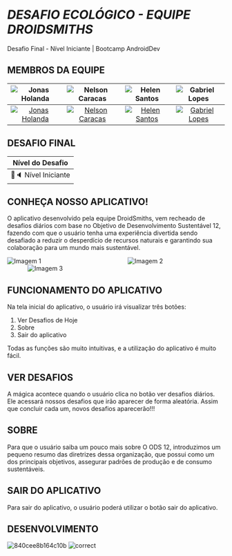 # **<span>*DESAFIO ECOLÓGICO - EQUIPE DROIDSMITHS*</span>**
Desafio Final - Nível Iniciante | Bootcamp AndroidDev

## MEMBROS DA EQUIPE

![Jonas Holanda](https://avatars.githubusercontent.com/u/138180385?v=4) | ![Nelson Caracas](https://avatars.githubusercontent.com/u/124903742?s=400&u=fee3652b8af4fbbb8f20bb8c00d1aae48f002b50&v=4) | ![Helen Santos](https://avatars.githubusercontent.com/u/173499841?v=4) | ![Gabriel Lopes](https://media.licdn.com/dms/image/v2/D4D03AQEtZtgEugGYNg/profile-displayphoto-shrink_200_200/profile-displayphoto-shrink_200_200/0/1701292845613?e=1730332800&v=beta&t=fgsDdMAh7h1tQIIoZSeKSkkG0IxBBecEs3vt9_9agrs) |
| :--: |:--:| :--: | :--: | 
| [![Jonas Holanda](https://img.shields.io/badge/-Jonas%20Holanda-30A3DC?style=for-the-badge&logo=github&logoColor=white)](https://github.com/jonas-holanda) | [![Nelson Caracas](https://img.shields.io/badge/-Nelson%20Caracas-30A3DC?style=for-the-badge&logo=github&logoColor=white)](https://github.com/ncaracas) | [![Helen Santos](https://img.shields.io/badge/-Helen%20Santos-30A3DC?style=for-the-badge&logo=github&logoColor=white)](https://github.com/sunHelen12) | [![Gabriel Lopes](https://img.shields.io/badge/-Gabriel%20Lopes-30A3DC?style=for-the-badge&logo=github&logoColor=white)](https://github.com/GabrielLDN) |

## DESAFIO FINAL

| Nível do Desafio | 
| :-------------: | 
| 🔹🔈 Nível Iniciante |

## CONHEÇA NOSSO APLICATIVO!

O aplicativo desenvolvido pela equipe DroidSmiths, vem recheado de desafios diários com base no Objetivo de Desenvolvimento Sustentável 12, fazendo com que o usuário tenha uma experiência divertida sendo  desafiado a reduzir o desperdício de recursos naturais e garantindo sua colaboração para um mundo mais sustentável.

<div class="image-container">
  <img src="https://github.com/user-attachments/assets/542ca06d-e21d-44c5-852b-7f27391dd3b5" alt="Imagem 1"> &nbsp; &nbsp; &nbsp; &nbsp; &nbsp; &nbsp; &nbsp; &nbsp; &nbsp; &nbsp; &nbsp; &nbsp; &nbsp; &nbsp; &nbsp;  &nbsp;  &nbsp;  &nbsp;  &nbsp;  &nbsp;  &nbsp; &nbsp; &nbsp; &nbsp; &nbsp;
  <img src="https://github.com/user-attachments/assets/6fd49078-5130-4041-99ca-580be36fa842" alt="Imagem 2"> &nbsp; &nbsp; &nbsp; &nbsp; &nbsp; &nbsp; &nbsp; &nbsp; &nbsp; &nbsp; &nbsp; &nbsp; &nbsp; &nbsp; &nbsp;  &nbsp;  &nbsp;  &nbsp;  &nbsp;  &nbsp;  &nbsp; &nbsp; &nbsp; &nbsp;
  <img src="https://github.com/user-attachments/assets/3af7a29b-0e77-418c-95f4-83c2c5f2132b" alt="Imagem 3"> 
</div>

## FUNCIONAMENTO DO APLICATIVO 

Na tela inicial do aplicativo, o usuário irá visualizar três botões:

1. Ver Desafios de Hoje 
2. Sobre 
3. Sair do aplicativo



Todas as funções são muito intuitivas, e a utilização do aplicativo é muito fácil.

## VER DESAFIOS 

A mágica acontece quando o usuário clica no botão ver desafios diários.  Ele acessará nossos desafios que irão aparecer de forma aleatória. Assim que concluir cada um, novos desafios aparecerão!!!

## SOBRE

Para que o usuário saiba um pouco mais sobre O ODS 12, introduzimos um pequeno resumo das diretrizes dessa organização, que possui como um dos principais objetivos, assegurar padrões de produção e de consumo sustentáveis.

## SAIR DO APLICATIVO 

Para sair do aplicativo, o usuário poderá utilizar o botão sair do aplicativo.

## DESENVOLVIMENTO

![840cee8b164c10b](https://github.com/user-attachments/assets/15fc4a93-3d27-43a6-804e-4cff05bc75be)
![correct](https://github.com/user-attachments/assets/f2ebb65f-55d1-48a1-b984-fe199161ecca)














